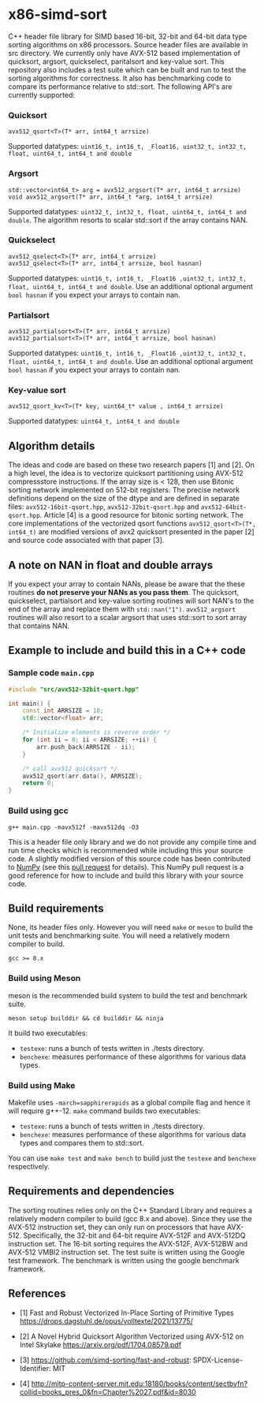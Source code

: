 # x86-simd-sort

C++ header file library for SIMD based 16-bit, 32-bit and 64-bit data type
sorting algorithms on x86 processors. Source header files are available in src
directory.  We currently only have AVX-512 based implementation of quicksort,
argsort, quickselect, paritalsort and key-value sort. This repository also
includes a test suite which can be built and run to test the sorting algorithms
for correctness. It also has benchmarking code to compare its performance
relative to std::sort. The following API's are currently supported:

### Quicksort

```
avx512_qsort<T>(T* arr, int64_t arrsize)
```
Supported datatypes: `uint16_t, int16_t, _Float16, uint32_t, int32_t, float,
uint64_t, int64_t and double`

### Argsort

```
std::vector<int64_t> arg = avx512_argsort(T* arr, int64_t arrsize)
void avx512_argsort(T* arr, int64_t *arg, int64_t arrsize)
```
Supported datatypes: `uint32_t, int32_t, float, uint64_t, int64_t and double`.
The algorithm resorts to scalar std::sort if the array contains NAN.

### Quickselect

```
avx512_qselect<T>(T* arr, int64_t arrsize)
avx512_qselect<T>(T* arr, int64_t arrsize, bool hasnan)
```
Supported datatypes: `uint16_t, int16_t, _Float16 ,uint32_t, int32_t, float,
uint64_t, int64_t and double`. Use an additional optional argument `bool
hasnan` if you expect your arrays to contain nan.

### Partialsort

```
avx512_partialsort<T>(T* arr, int64_t arrsize)
avx512_partialsort<T>(T* arr, int64_t arrsize, bool hasnan)
```
Supported datatypes: `uint16_t, int16_t, _Float16 ,uint32_t, int32_t, float,
uint64_t, int64_t and double`. Use an additional optional argument `bool
hasnan` if you expect your arrays to contain nan.

### Key-value sort
```
avx512_qsort_kv<T>(T* key, uint64_t* value , int64_t arrsize)
```
Supported datatypes: `uint64_t, int64_t and double`

## Algorithm details

The ideas and code are based on these two research papers [1] and [2]. On a
high level, the idea is to vectorize quicksort partitioning using AVX-512
compressstore instructions. If the array size is < 128, then use Bitonic
sorting network implemented on 512-bit registers.  The precise network
definitions depend on the size of the dtype and are defined in separate files:
`avx512-16bit-qsort.hpp`, `avx512-32bit-qsort.hpp` and
`avx512-64bit-qsort.hpp`. Article [4] is a good resource for bitonic sorting
network. The core implementations of the vectorized qsort functions
`avx512_qsort<T>(T*, int64_t)` are modified versions of avx2 quicksort
presented in the paper [2] and source code associated with that paper [3].

## A note on NAN in float and double arrays

If you expect your array to contain NANs, please be aware that the these
routines **do not preserve your NANs as you pass them**. The quicksort,
quickselect, partialsort and key-value sorting routines will sort NAN's to the
end of the array and replace them with `std::nan("1")`. `avx512_argsort`
routines will also resort to a scalar argsort that uses std::sort to sort array
that contains NAN.

## Example to include and build this in a C++ code

### Sample code `main.cpp`

```cpp
#include "src/avx512-32bit-qsort.hpp"

int main() {
    const int ARRSIZE = 10;
    std::vector<float> arr;

    /* Initialize elements is reverse order */
    for (int ii = 0; ii < ARRSIZE; ++ii) {
        arr.push_back(ARRSIZE - ii);
    }

    /* call avx512 quicksort */
    avx512_qsort(arr.data(), ARRSIZE);
    return 0;
}

```

### Build using gcc

```
g++ main.cpp -mavx512f -mavx512dq -O3
```

This is a header file only library and we do not provide any compile time and
run time checks which is recommended while including this your source code. A
slightly modified version of this source code has been contributed to
[NumPy](https://github.com/numpy/numpy) (see this [pull
request](https://github.com/numpy/numpy/pull/22315) for details). This NumPy
pull request is a good reference for how to include and build this library with
your source code.

## Build requirements

None, its header files only. However you will need `make` or `meson` to build
the unit tests and benchmarking suite. You will need a relatively modern
compiler to build.

```
gcc >= 8.x
```

### Build using Meson

meson is the recommended build system to build the test and benchmark suite.

```
meson setup builddir && cd builddir && ninja
```

It build two executables:

- `testexe`: runs a bunch of tests written in ./tests directory.
- `benchexe`: measures performance of these algorithms for various data types.


### Build using Make

Makefile uses `-march=sapphirerapids` as a global compile flag and hence it
will require g++-12. `make` command builds two executables:
- `testexe`: runs a bunch of tests written in ./tests directory.
- `benchexe`: measures performance of these algorithms for various data types
  and compares them to std::sort.

You can use `make test` and `make bench` to build just the `testexe` and
`benchexe` respectively.

## Requirements and dependencies

The sorting routines relies only on the C++ Standard Library and requires a
relatively modern compiler to build (gcc 8.x and above). Since they use the
AVX-512 instruction set, they can only run on processors that have AVX-512.
Specifically, the 32-bit and 64-bit require AVX-512F and AVX-512DQ instruction
set. The 16-bit sorting requires the AVX-512F, AVX-512BW and AVX-512 VMBI2
instruction set. The test suite is written using the Google test framework. The
benchmark is written using the google benchmark framework.

## References

* [1] Fast and Robust Vectorized In-Place Sorting of Primitive Types
    https://drops.dagstuhl.de/opus/volltexte/2021/13775/

* [2] A Novel Hybrid Quicksort Algorithm Vectorized using AVX-512 on Intel
Skylake https://arxiv.org/pdf/1704.08579.pdf

* [3] https://github.com/simd-sorting/fast-and-robust: SPDX-License-Identifier: MIT

* [4] http://mitp-content-server.mit.edu:18180/books/content/sectbyfn?collid=books_pres_0&fn=Chapter%2027.pdf&id=8030

